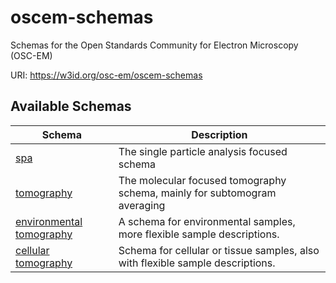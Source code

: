 # oscem-schemas

Schemas for the Open Standards Community for Electron Microscopy (OSC-EM)

URI: https://w3id.org/osc-em/oscem-schemas



## Available Schemas

| Schema | Description |
| --- | --- |
| [spa](spa/index.md) | The single particle analysis focused schema |
| [tomography](tomo/index.md) | The molecular focused tomography schema, mainly for subtomogram averaging |
| [environmental tomography](env_tomo/index.md) | A schema for environmental samples, more flexible sample descriptions. |
| [cellular tomography](cellular_tomo/index.md) | Schema for cellular or tissue samples, also with flexible sample descriptions. |